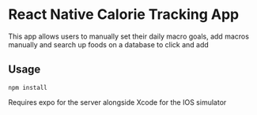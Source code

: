 # React Native Calorie Tracking App 

This app allows users to manually set their daily macro goals, add macros manually and search up foods on a database to click and add

## Usage

```npm install```

Requires expo for the server alongside Xcode for the IOS simulator

